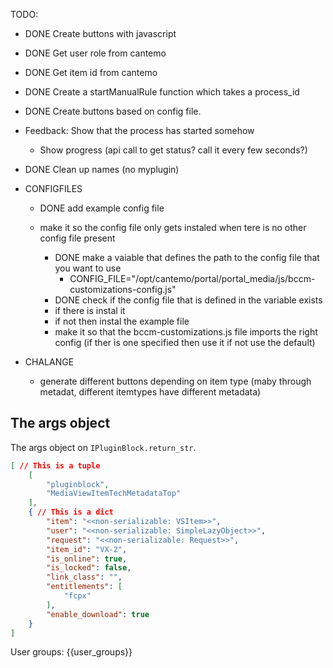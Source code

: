 
TODO:
- DONE Create buttons with javascript 
- DONE Get user role from cantemo
- DONE Get item id from cantemo
- DONE Create a startManualRule function which takes a process_id 
- DONE Create buttons based on config file.

- Feedback: Show that the process has started somehow
  - Show progress (api call to get status? call it every few seconds?)

- DONE Clean up names (no myplugin)


- CONFIGFILES
    - DONE add example config file

    - make it so the config file only gets instaled when tere is no other config file present
        - DONE make a vaiable that defines the path to the config file that you want to use
            - CONFIG_FILE="/opt/cantemo/portal/portal_media/js/bccm-customizations-config.js"
        - DONE check if the config file that is defined in the variable exists
        - if there is instal it
        - if not then instal the example file
        - make it so that the bccm-customizations.js file imports the right config (if ther is one specified then use it if not use the default)
        



- CHALANGE
    - generate different buttons depending on item type (maby through metadat, different itemtypes have different metadata)



## The args object

The args object on `IPluginBlock.return_str`.

```json
[ // This is a tuple
    [
        "pluginblock",
        "MediaViewItemTechMetadataTop"
    ],
    { // This is a dict
        "item": "<<non-serializable: VSItem>>",
        "user": "<<non-serializable: SimpleLazyObject>>",
        "request": "<<non-serializable: Request>>",
        "item_id": "VX-2",
        "is_online": true,
        "is_locked": false,
        "link_class": "",
        "entitlements": [
            "fcpx"
        ],
        "enable_download": true
    }
]
```

User groups: {{user_groups}}

